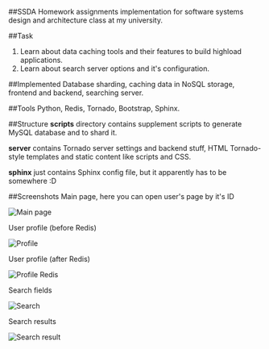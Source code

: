 ##SSDA
Homework assignments implementation for software systems design and architecture class at my university.

##Task
1. Learn about data caching tools and their features to build highload applications.
2. Learn about search server options and it's configuration.

##Implemented
Database sharding, caching data in NoSQL storage, frontend and backend, searching server.

##Tools
Python, Redis, Tornado, Bootstrap, Sphinx.

##Structure
__scripts__ directory contains supplement scripts to generate MySQL database and to shard it.

__server__ contains Tornado server settings and backend stuff, HTML Tornado-style templates and static content like scripts and CSS.

__sphinx__ just contains Sphinx config file, but it apparently has to be somewhere :D

##Screenshots
Main page, here you can open user's page by it's ID

![Main page](http://i.imgur.com/q8OT6wA.png?1)

User profile (before Redis)

![Profile](http://i.imgur.com/uG8bLhF.png?1)

User profile (after Redis)

![Profile Redis](http://i.imgur.com/KbUcWHy.png?1)

Search fields

![Search](http://i.imgur.com/dI2Dfuz.png?1)

Search results

![Search result](http://i.imgur.com/MfjhQ9O.png?1)
